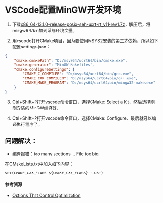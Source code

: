 # VSCode配置MinGW开发环境

1. 下载[x86_64-13.1.0-release-posix-seh-ucrt-rt_v11-rev1.7z](https://github.com/niXman/mingw-builds-binaries/releases)，解压后，将mingw64/bin加到系统环境变量。

2. 用vscode打开CMake项目，因为要使用MSYS2安装的第三方依赖，所以如下配置settings.json：

```json
{
    "cmake.cmakePath": "D:/msys64/ucrt64/bin/cmake.exe",
    "cmake.generator": "MinGW Makefiles",
    "cmake.configureSettings": {
        "CMAKE_C_COMPILER": "D:/msys64/ucrt64/bin/gcc.exe",
        "CMAKE_CXX_COMPILER": "D:/msys64/ucrt64/bin/g++.exe",
        "CMAKE_MAKE_PROGRAM": "D:/msys64/ucrt64/bin/mingw32-make.exe"
    }
}
```

3. Ctrl+Shift+P打开vscode命令窗口，选择CMake: Select a Kit，然后选择刚刚安装的MinGW编译器。

4. Ctrl+Shift+P打开vscode命令窗口，选择CMake: Configure，最后就可以编译执行程序了。

## 问题解决：

- 编译报错：too many sections ... File too big

在CMakeLists.txt中加入如下内容：

```
set(CMAKE_CXX_FLAGS ${CMAKE_CXX_FLAGS} "-O3")
```

#### 参考资源

- [Options That Control Optimization](https://gcc.gnu.org/onlinedocs/gcc/Optimize-Options.html#Optimize-Options)
